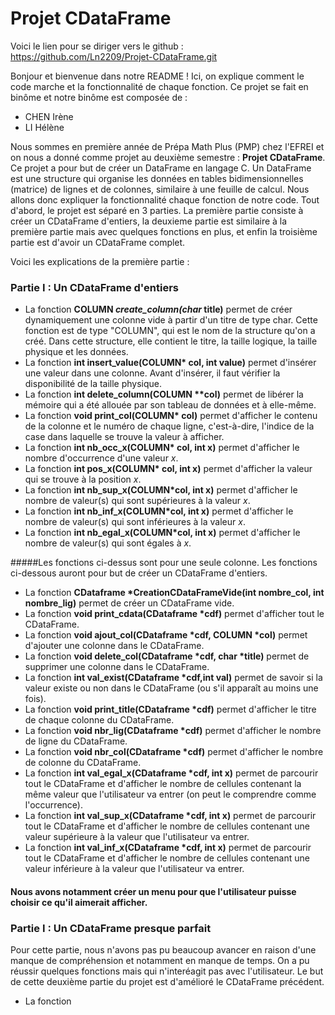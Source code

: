# Projet CDataFrame
Voici le lien pour se diriger vers le github : https://github.com/Ln2209/Projet-CDataFrame.git

Bonjour et bienvenue dans notre README ! Ici, on explique comment le code marche et la fonctionnalité de chaque fonction. Ce projet se fait en binôme et notre binôme est composée de : 
- CHEN Irène
- LI Hélène

Nous sommes en première année de Prépa Math Plus (PMP) chez l'EFREI et on nous a donné comme projet au deuxième semestre : **Projet CDataFrame**.
Ce projet a pour but de créer un DataFrame en langage C. Un DataFrame est une structure qui organise les données en tables bidimensionnelles (matrice) de lignes et
de colonnes, similaire à une feuille de calcul. Nous allons donc expliquer la fonctionnalité chaque fonction de notre code. Tout d'abord, le projet est séparé en 
3 parties. La première partie consiste à créer un CDataFrame d'entiers, la deuxieme partie est similaire à la première partie mais avec quelques fonctions en plus, et enfin la troisième partie est d'avoir un CDataFrame complet. 

Voici les explications de la première partie : 
### Partie I : Un CDataFrame d'entiers
- La fonction **COLUMN *create_column(char* title)** permet de créer dynamiquement une colonne vide à partir d'un titre de type char. Cette fonction est de type "COLUMN", qui est le nom de la structure qu'on a créé. Dans cette structure, elle contient le titre, la taille logique, la taille physique et les données.
- La fonction __int insert_value(COLUMN* col, int value)__ permet d'insérer une valeur dans une colonne. Avant d'insérer, il faut vérifier la disponibilité de la taille physique.
- La fonction __int delete_column(COLUMN **col)__ permet de libérer la mémoire qui a été allouée par son tableau de données et à elle-même.
- La fonction __void print_col(COLUMN* col)__ permet d'afficher le contenu de la colonne et le numéro de chaque ligne, c'est-à-dire, l'indice de la case dans laquelle se trouve la valeur à afficher.
- La fonction __int nb_occ_x(COLUMN* col, int x)__ permet d'afficher le nombre d'occurrence d'une valeur *x*.
- La fonction __int pos_x(COLUMN* col, int x)__ permet d'afficher la valeur qui se trouve à la position *x*.
- La fonction __int nb_sup_x(COLUMN*col, int x)__ permet d'afficher le nombre de valeur(s) qui sont supérieures à la valeur *x*.
- La fonction __int nb_inf_x(COLUMN*col, int x)__ permet d'afficher le nombre de valeur(s) qui sont inférieures à la valeur *x*.
- La fonction __int nb_egal_x(COLUMN*col, int x)__ permet d'afficher le nombre de valeur(s) qui sont égales à *x*.

#####Les fonctions ci-dessus sont pour une seule colonne. Les fonctions ci-dessous auront pour but de créer un CDataFrame d'entiers.

- La fonction __CDataframe *CreationCDataFrameVide(int nombre_col, int nombre_lig)__ permet de créer un CDataFrame vide.
- La fonction __void print_cdata(CDataframe *cdf)__ permet d'afficher tout le CDataFrame.
- La fonction __void ajout_col(CDataframe *cdf, COLUMN *col)__ permet d'ajouter une colonne dans le CDataFrame.
- La fonction __void delete_col(CDataframe *cdf, char *title)__ permet de supprimer une colonne dans le CDataFrame.
- La fonction __int val_exist(CDataframe *cdf,int val)__ permet de savoir si la valeur existe ou non dans le CDataFrame (ou s'il apparaît au moins une fois).
- La fonction __void print_title(CDataframe *cdf)__ permet d'afficher le titre de chaque colonne du CDataFrame.
- La fonction __void nbr_lig(CDataframe *cdf)__ permet d'afficher le nombre de ligne du CDataFrame.
- La fonction __void nbr_col(CDataframe *cdf)__ permet d'afficher le nombre de colonne du CDataFrame.
- La fonction __int val_egal_x(CDataframe *cdf, int x)__ permet de parcourir tout le CDataFrame et d'afficher le nombre de cellules contenant la même valeur que l'utilisateur va entrer (on peut le comprendre comme l'occurrence).
- La fonction __int val_sup_x(CDataframe *cdf, int x)__ permet de parcourir tout le CDataFrame et d'afficher le nombre de cellules contenant une valeur supérieure à la valeur que l'utilisateur va entrer.
- La fonction __int val_inf_x(CDataframe *cdf, int x)__ permet de parcourir tout le CDataFrame et d'afficher le nombre de cellules contenant une valeur inférieure à la valeur que l'utilisateur va entrer.

#### Nous avons notamment créer un menu pour que l'utilisateur puisse choisir ce qu'il aimerait afficher.

### Partie I : Un CDataFrame presque parfait

Pour cette partie, nous n'avons pas pu beaucoup avancer en raison d'une manque de compréhension et notamment en manque de temps. On a pu réussir quelques fonctions mais qui n'interéagit pas avec l'utilisateur.
Le but de cette deuxième partie du projet est d'amélioré le CDataFrame précédent. 

- La fonction 

